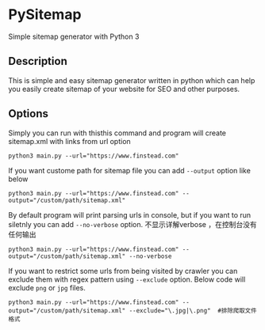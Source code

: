# PySitemap

Simple sitemap generator with Python 3

## Description
This is simple and easy sitemap generator written in python which can help you easily create sitemap of your website for SEO and other purposes.

## Options
Simply you can run with thisthis command and program will create sitemap.xml with links from url option
```
python3 main.py --url="https://www.finstead.com"
```

If you want custome path for sitemap file you can add `--output` option like below
```
python3 main.py --url="https://www.finstead.com" --output="/custom/path/sitemap.xml"
```
By default program will print parsing urls in console, but if you want to run siletnly you can add `--no-verbose` option. 不显示详解verbose ，在控制台没有任何输出
```
python3 main.py --url="https://www.finstead.com" --output="/custom/path/sitemap.xml" --no-verbose
```

If you want to restrict some urls from being visited by crawler you can exclude them with regex pattern using `--exclude` option. Below code will exclude `png` or `jpg` files.

```
python3 main.py --url="https://www.finstead.com" --output="/custom/path/sitemap.xml" --exclude="\.jpg|\.png"  #排除爬取文件格式
```
